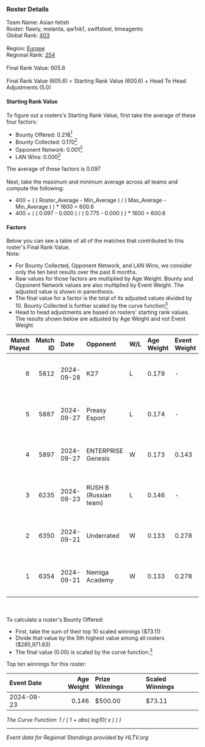 ### Roster Details<br />
Team Name: Asian fetish<br />
Roster: flawly, melanta, qw1nk1, swiftsteel, timeagento<br />
Global Rank: [403](../../standings_global_2025_02_28.md)<br />
<br />
Region: [Europe]( ../../standings_europe_2025_02_28.md)<br />
Regional Rank: [254]( ../../standings_europe_2025_02_28.md)<br />
<br />
Final Rank Value:  605.6<br />
<br />
Final Rank Value (605.6) = Starting Rank Value (600.6) + Head To Head Adjustments (5.0)<br />

#### Starting Rank Value<br />
To figure out a rosters's Starting Rank Value, first take the average of these four factors:<br />
- Bounty Offered: 0.218[<sup>1</sup>](#table2)
- Bounty Collected: 0.170[<sup>2</sup>](#table1)
- Opponent Network: 0.001[<sup>2</sup>](#table1)
- LAN Wins: 0.000[<sup>2</sup>](#table1)

The average of these factors is 0.097<br />
<br />
Next, take the maximum and minimum average across all teams and compute the following:<br />
- 400 + ( ( Roster_Average - Min_Average ) / ( Max_Average - Min_Average ) ) * 1600 = 600.6
- 400 + ( ( 0.097 - 0.000 ) / ( 0.775 - 0.000 ) ) * 1600 = 600.6


#### Factors<br />
Below you can see a table of all of the matches that contributed to this roster's Final Rank Value.<br />
Note:<br />

- For Bounty Collected, Opponent Network, and LAN Wins, we consider only the ten best results over the past 6 months.
- Raw values for those factors are multiplied by Age Weight. Bounty and Opponent Network values are also multiplied by Event Weight. The adjusted value is shown in parenthesis.
- The final value for a factor is the total of its adjusted values divided by 10. Bounty Collected is further scaled by the curve function[<sup>3</sup>](#curveFunction)
- Head to head adjustments are based on rosters' starting rank values. The results shown below are adjusted by Age Weight and not Event Weight
<span id="table1"></span><br />


| Match Played | Match ID | Date       | Opponent              | W/L | Age Weight | Event Weight | Bounty Collected | Opponent Network | LAN Wins  | H2H Adj. | Roster                                          |
| -: | -: | :- | :- | :- | :- | :- | :- | :- | :- | -: | :- |
|            6 |     5812 | 2024-09-28 | K27                   | L   | 0.179      | -            | -                | -                | -         |    -0.70 | flawly, melanta, qw1nk1, swiftsteel, timeagento |
|            5 |     5887 | 2024-09-27 | Preasy Esport         | L   | 0.174      | -            | -                | -                | -         |    -1.23 | flawly, melanta, qw1nk1, swiftsteel, timeagento |
|            4 |     5897 | 2024-09-27 | ENTERPRISE Genesis    | W   | 0.173      | 0.143        | 0.002 (0.000)    | 0.193 (0.005)    | 0 (0.000) |     3.16 | flawly, melanta, qw1nk1, swiftsteel, timeagento |
|            3 |     6235 | 2024-09-23 | RUSH B (Russian team) | L   | 0.146      | -            | -                | -                | -         |    -0.56 | flawly, nota, qw1nk1, swiftsteel, timeagento    |
|            2 |     6350 | 2024-09-21 | Underrated            | W   | 0.133      | 0.278        | 0.002 (0.000)    | 0.193 (0.007)    | 0 (0.000) |     2.72 | flawly, nota, qw1nk1, swiftsteel, timeagento    |
|            1 |     6354 | 2024-09-21 | Nemiga Academy        | W   | 0.133      | 0.278        | 0.000 (0.000)    | 0.000 (0.000)    | 0 (0.000) |     1.60 | flawly, nota, qw1nk1, swiftsteel, timeagento    |

<br />
<span id="table2"></span><br />
To calculate a roster's Bounty Offered:<br />

- First, take the sum of their top 10 scaled winnings ($73.11)
- Divide that value by the 5th highest value among all rosters ($285,971.63)
- The final value (0.00) is scaled by the curve function.[<sup>3</sup>](#curveFunction)

Top ten winnings for this roster:<br />

| Event Date | Age Weight | Prize Winnings | Scaled Winnings |
| :- | -: | :- | :- |
| 2024-09-23 |      0.146 | $500.00        | $73.11          |


<span id="curveFunction"></span>_The Curve Function: 1 / ( 1 + abs( log10( x ) ) )_<br />

---
_Event data for Regional Standings provided by HLTV.org_<br />
